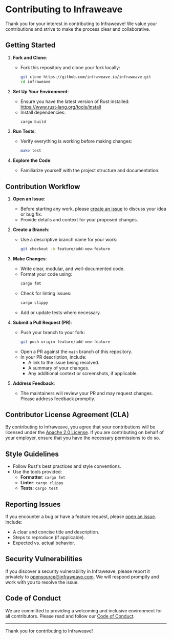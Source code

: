 # Contributing to Infraweave

Thank you for your interest in contributing to Infraweave! We value your contributions and strive to make the process clear and collaborative.

## Getting Started

1. **Fork and Clone**:
   - Fork this repository and clone your fork locally:
     ```bash
     git clone https://github.com/infraweave-io/infraweave.git
     cd infraweave
     ```

2. **Set Up Your Environment**:
   - Ensure you have the latest version of Rust installed: https://www.rust-lang.org/tools/install
   - Install dependencies:
     ```bash
     cargo build
     ```

3. **Run Tests**:
   - Verify everything is working before making changes:
     ```bash
     make test
     ```

4. **Explore the Code**:
   - Familiarize yourself with the project structure and documentation.

## Contribution Workflow

1. **Open an Issue**:
   - Before starting any work, please [create an issue](https://github.com/infraweave-io/infraweave/issues) to discuss your idea or bug fix.
   - Provide details and context for your proposed changes.

2. **Create a Branch**:
   - Use a descriptive branch name for your work:
     ```bash
     git checkout -b feature/add-new-feature
     ```

3. **Make Changes**:
   - Write clear, modular, and well-documented code.
   - Format your code using:
     ```bash
     cargo fmt
     ```
   - Check for linting issues:
     ```bash
     cargo clippy
     ```
   - Add or update tests where necessary.

4. **Submit a Pull Request (PR)**:
   - Push your branch to your fork:
     ```bash
     git push origin feature/add-new-feature
     ```
   - Open a PR against the `main` branch of this repository.
   - In your PR description, include:
     - A link to the issue being resolved.
     - A summary of your changes.
     - Any additional context or screenshots, if applicable.

5. **Address Feedback**:
   - The maintainers will review your PR and may request changes. Please address feedback promptly.

## Contributor License Agreement (CLA)

By contributing to Infraweave, you agree that your contributions will be licensed under the [Apache 2.0 License](LICENSE). If you are contributing on behalf of your employer, ensure that you have the necessary permissions to do so.

## Style Guidelines

- Follow Rust's best practices and style conventions.
- Use the tools provided:
  - **Formatter**: `cargo fmt`
  - **Linter**: `cargo clippy`
  - **Tests**: `cargo test`

## Reporting Issues

If you encounter a bug or have a feature request, please [open an issue](https://github.com/infraweave-io/infraweave/issues). Include:
- A clear and concise title and description.
- Steps to reproduce (if applicable).
- Expected vs. actual behavior.

## Security Vulnerabilities

If you discover a security vulnerability in Infraweave, please report it privately to [opensource@infraweave.com](mailto:opensource@infraweave.com). We will respond promptly and work with you to resolve the issue.

## Code of Conduct

We are committed to providing a welcoming and inclusive environment for all contributors. Please read and follow our [Code of Conduct](CODE_OF_CONDUCT.md).

---

Thank you for contributing to Infraweave!
